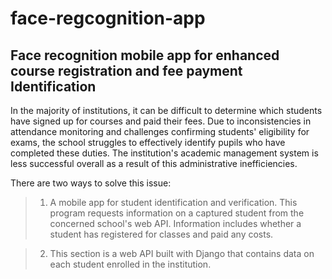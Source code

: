 # face-regcognition-app
## Face recognition mobile app for enhanced course registration and fee payment Identification

In the majority of institutions, it can be difficult to determine which students have signed up for courses and paid their fees. 
Due to inconsistencies in attendance monitoring and challenges confirming students' eligibility for exams, the school struggles to
effectively identify pupils who have completed these duties. 
The institution's academic management system is less successful overall as a result of this administrative inefficiencies.

There are two ways to solve this issue: 
> 1. A mobile app for student identification and verification. This program requests information on a captured student from the concerned school's web API. Information includes whether a student has registered for classes and paid any costs.

> 2. This section is a web API built with Django that contains data on each student enrolled in the institution.

